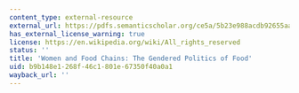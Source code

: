 ```yaml
---
content_type: external-resource
external_url: https://pdfs.semanticscholar.org/ce5a/5b23e988acdb92655aa0fac0ca358133f9d9.pdf?_ga=2.97473116.2138474745.1564414830-672817412.1563980296
has_external_license_warning: true
license: https://en.wikipedia.org/wiki/All_rights_reserved
status: ''
title: 'Women and Food Chains: The Gendered Politics of Food'
uid: b9b148e1-268f-46c1-801e-67350f40a0a1
wayback_url: ''
---
```

